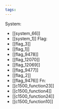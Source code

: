 ```yaml
---
tags:
---
```

System:
- [[system_66]]
- [[system_1]]
Flag:
- [[flag_3]]
- [[flag_1]]
- [[flag_9478]]
- [[flag_12070]]
- [[flag_12069]]
- [[flag_9477]]
- [[flag_2]]
- [[flag_9476]]
Fn:
- [[c1500_function23]]
- [[c1500_function4]]
- [[c1500_function24]]
- [[c1500_function10]]
